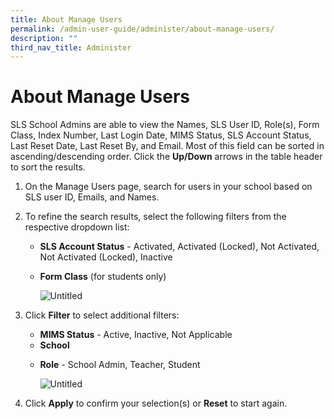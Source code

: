 ```yaml
---
title: About Manage Users
permalink: /admin-user-guide/administer/about-manage-users/
description: ""
third_nav_title: Administer
---
```

<h1 id="about-manage-users">About Manage Users</h1>
<p>SLS School Admins are able to view the Names, SLS User ID, Role(s), Form Class, Index Number, Last Login Date, MIMS Status, SLS Account Status, Last Reset Date, Last Reset By, and Email. Most of this field can be sorted in ascending/descending order. Click the <strong>Up/Down</strong> arrows in the table header to sort the results.</p>
<ol>
<li>On the Manage Users page, search for users in your school based on SLS user ID, Emails, and Names.</li>
<li><p>To refine the search results, select the following filters from the respective dropdown list:</p>
<ul>
<li><strong>SLS Account Status</strong> - Activated, Activated (Locked), Not Activated, Not Activated (Locked), Inactive</li>
<li><p><strong>Form Class</strong> (for students only)</p>
<p><img alt="Untitled" src="https://s3-us-west-2.amazonaws.com/secure.notion-static.com/ec041e5f-1965-437c-b7af-46f176ef1dd1/Untitled.png"></p>
</li>
</ul>
</li>
<li><p>Click <strong>Filter</strong> to select additional filters:</p>
<ul>
<li><strong>MIMS Status</strong> - Active, Inactive, Not Applicable</li>
<li><strong>School</strong></li>
<li><p><strong>Role</strong> - School Admin, Teacher, Student</p>
<p><img alt="Untitled" src="https://s3-us-west-2.amazonaws.com/secure.notion-static.com/90753c21-193f-414b-9a2d-ccb68abc09b0/Untitled.png"></p>
</li>
</ul>
</li>
<li><p>Click <strong>Apply</strong> to confirm your selection(s) or <strong>Reset</strong> to start again.</p>
</li>
</ol>
